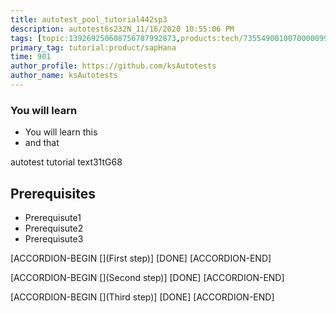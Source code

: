 ```yaml
---
title: autotest_pool_tutorial442sp3
description: autotest6s232N_11/16/2020 10:55:06 PM
tags: [topic:139269250608756787992873,products:tech/73554900100700000996,tutorial:experience/advanced]
primary_tag: tutorial:product/sapHana
time: 901
author_profile: https://github.com/ksAutotests
author_name: ksAutotests
---
```

### You will learn
- You will learn this
- and that

autotest tutorial text31tG68

## Prerequisites
- Prerequisute1
- Prerequisute2
- Prerequisute3

[ACCORDION-BEGIN [](First step)]
[DONE]
[ACCORDION-END]

[ACCORDION-BEGIN [](Second step)]
[DONE]
[ACCORDION-END]

[ACCORDION-BEGIN [](Third step)]
[DONE]
[ACCORDION-END]

